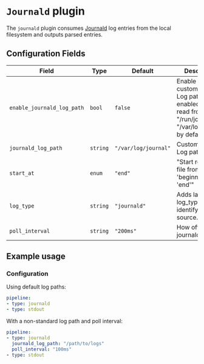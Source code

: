 # `Journald` plugin

The `journald` plugin consumes [Journald](https://en.wikipedia.org/wiki/Systemd#journald) log entries from the local filesystem and outputs parsed entries. 

## Configuration Fields

| Field | Type | Default | Description |
| --- | --- |--- | --- |
| `enable_journald_log_path` | `bool` | `false` | Enable to define custom Journald Log path. If not enabled it will read from "/run/journal" or "/var/log/journal" by default. |
| `journald_log_path` | `string` | `"/var/log/journal"` | Custom Journald Log path. |
| `start_at` | `enum` | `"end"` | "Start reading file from 'beginning' or 'end'" | 
| `log_type` | `string` | `"journald"` | Adds label log_type to identify journald source. |
| `poll_interval` | `string` | `"200ms"` | How often to poll journald. |




## Example usage

### Configuration

Using default log paths:

```yaml
pipeline:
- type: journald
- type: stdout

```

With a non-standard log path and poll interval:

```yaml
pipeline:
- type: journald
  journald_log_path: "/path/to/logs"
  poll_interval: "100ms"
- type: stdout

```
